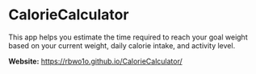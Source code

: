 # CalorieCalculator
This app helps you estimate the time required to reach your goal weight based on your current weight, daily calorie intake, and activity level.


<b>Website:</b> https://rbwo1o.github.io/CalorieCalculator/
